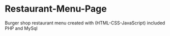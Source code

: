 # Restaurant-Menu-Page
Burger shop restaurant menu created with (HTML-CSS-JavaScript) included PHP and MySql 
